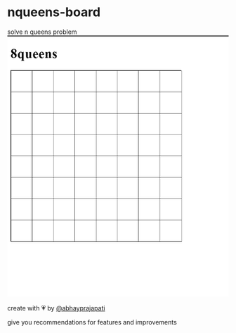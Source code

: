 # nqueens-board
solve n queens problem
![homepage](./homepage.png)

create with 💗 by [@abhayprajapati](https://twitter.com/abhayprajapati_)

give you recommendations for features and improvements